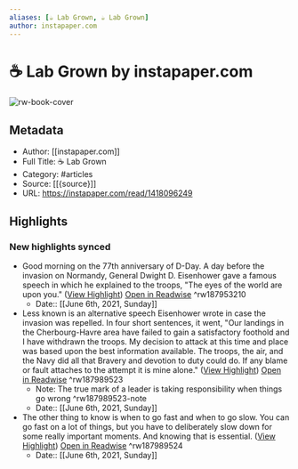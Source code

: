 ```yaml
---
aliases: [☕️ Lab Grown, ☕️ Lab Grown]
author: instapaper.com
---
```

# ☕️ Lab Grown by instapaper.com

![rw-book-cover](https://readwise-assets.s3.amazonaws.com/static/images/article0.00998d930354.png)

## Metadata
- Author: [[instapaper.com]]
- Full Title: ☕️ Lab Grown
- Category: #articles
- Source: [[{source}]]
- URL: https://instapaper.com/read/1418096249

## Highlights
### New highlights synced
- Good morning on the 77th anniversary of D-Day. A day before the invasion on Normandy, General Dwight D. Eisenhower gave a famous speech in which he explained to the troops, "The eyes of the world are upon you." ([View Highlight](https://instapaper.com/read/1418096249/16598945)) [Open in Readwise](https://readwise.io/open/187953210) ^rw187953210
    - Date:: [[June 6th, 2021, Sunday]]
- Less known is an alternative speech Eisenhower wrote in case the invasion was repelled. In four short sentences, it went, "Our landings in the Cherbourg-Havre area have failed to gain a satisfactory foothold and I have withdrawn the troops. My decision to attack at this time and place was based upon the best information available. The troops, the air, and the Navy did all that Bravery and devotion to duty could do. If any blame or fault attaches to the attempt it is mine alone." ([View Highlight](https://instapaper.com/read/1418096249/16599914)) [Open in Readwise](https://readwise.io/open/187989523) ^rw187989523
    - Note: The true mark of a leader is taking responsibility when things go wrong ^rw187989523-note
    - Date:: [[June 6th, 2021, Sunday]]
- The other thing to know is when to go fast and when to go slow. You can go fast on a lot of things, but you have to deliberately slow down for some really important moments. And knowing that is essential. ([View Highlight](https://instapaper.com/read/1418096249/16599915)) [Open in Readwise](https://readwise.io/open/187989524) ^rw187989524
    - Date:: [[June 6th, 2021, Sunday]]
